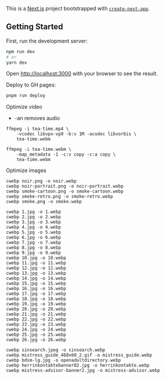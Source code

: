 This is a [Next.js](https://nextjs.org/) project bootstrapped with [`create-next-app`](https://github.com/vercel/next.js/tree/canary/packages/create-next-app).

## Getting Started

First, run the development server:

```bash
npm run dev
# or
yarn dev
```

Open [http://localhost:3000](http://localhost:3000) with your browser to see the result.


Deploy to GH pages:

```sh
pnpm run deploy
```

Optimize video

- -an removes audio

```
ffmpeg -i tea-time.mp4 \
    -vcodec libvpx-vp9 -b:v 1M -acodec libvorbis \
    tea-time.webm

ffmpeg -i tea-time.webm \
    -map_metadata -1 -c:v copy -c:a copy \
    tea-time.webm
```


Optimize images

```
cwebp noir.png -o noir.webp
cwebp noir-portrait.png -o noir-portrait.webp
cwebp smoke-cartoon.png -o smoke-cartoon.webp
cwebp smoke-retro.png -o smoke-retro.webp
cwebp smoke.png -o smoke.webp

cwebp 1.jpg -o 1.webp
cwebp 2.jpg -o 2.webp
cwebp 3.jpg -o 3.webp
cwebp 4.jpg -o 4.webp
cwebp 5.jpg -o 5.webp
cwebp 6.jpg -o 6.webp
cwebp 7.jpg -o 7.webp
cwebp 8.jpg -o 8.webp
cwebp 9.jpg -o 9.webp
cwebp 10.jpg -o 10.webp
cwebp 11.jpg -o 11.webp
cwebp 12.jpg -o 12.webp
cwebp 13.jpg -o 13.webp
cwebp 14.jpg -o 14.webp
cwebp 15.jpg -o 15.webp
cwebp 16.jpg -o 16.webp
cwebp 17.jpg -o 17.webp
cwebp 18.jpg -o 18.webp
cwebp 19.jpg -o 19.webp
cwebp 20.jpg -o 20.webp
cwebp 21.jpg -o 21.webp
cwebp 22.jpg -o 22.webp
cwebp 23.jpg -o 23.webp
cwebp 24.jpg -o 24.webp
cwebp 25.jpg -o 25.webp
cwebp 26.jpg -o 26.webp

cwebp sinsearch.jpeg -o sinsearch.webp
cwebp mistress_guide_468x60_2.gif -o mistress_guide.webp
cwebp bdsm-lg.jpg -o openadultdirectory.webp
cwebp herrinkontaktebanner02.jpg -o herrinkontakte.webp
cwebp mistress-advisor-banner2.jpg -o mistress-advisor.webp
```